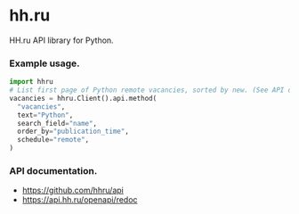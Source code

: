 # hh.ru
HH.ru API library for Python.


### Example usage.

```python
import hhru
# List first page of Python remote vacancies, sorted by new. (See API docs)
vacancies = hhru.Client().api.method(
  "vacancies",
  text="Python",
  search_field="name",
  order_by="publication_time", 
  schedule="remote",
)

```

### API documentation.
- https://github.com/hhru/api
- https://api.hh.ru/openapi/redoc
